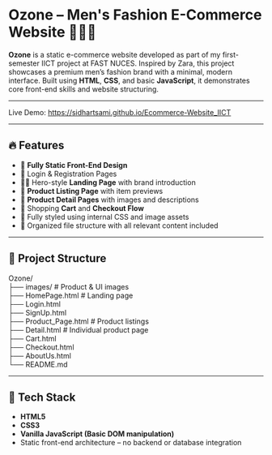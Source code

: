 # Ozone – Men's Fashion E-Commerce Website 👔🧥👟

**Ozone** is a static e-commerce website developed as part of my first-semester IICT project at FAST NUCES. Inspired by Zara, this project showcases a premium men’s fashion brand with a minimal, modern interface. Built using **HTML**, **CSS**, and basic **JavaScript**, it demonstrates core front-end skills and website structuring.

---

Live Demo: https://sidhartsami.github.io/Ecommerce-Website_IICT

---
## 🔥 Features

- 🛒 **Fully Static Front-End Design**
- 🔐 Login & Registration Pages
- 🧍‍♂️ Hero-style **Landing Page** with brand introduction
- 👕 **Product Listing Page** with item previews
- 📄 **Product Detail Pages** with images and descriptions
- 🧾 Shopping **Cart** and **Checkout Flow**
- 🎨 Fully styled using internal CSS and image assets
- 📁 Organized file structure with all relevant content included

---

## 📁 Project Structure

Ozone/<br>
├── images/ # Product & UI images<br>
├── HomePage.html # Landing page<br>
├── Login.html<br>
├── SignUp.html<br>
├── Product_Page.html # Product listings<br>
├── Detail.html # Individual product page<br>
├── Cart.html<br>
├── Checkout.html<br>
├── AboutUs.html <br>
└── README.md<br>

---

## 🧠 Tech Stack

- **HTML5**
- **CSS3**
- **Vanilla JavaScript (Basic DOM manipulation)**
- Static front-end architecture – no backend or database integration
